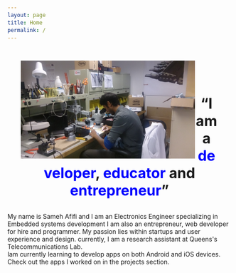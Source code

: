 ```yaml
---
layout: page
title: Home
permalink: /
---
```


<style>
div.black {
    padding: 30px 30px 30px 30px;
}
</style>

<div class="black">
<a href="self2.JPG">
<img src="self2.JPG" align="left" style="width:392px;height:220px;">
</a>
</div>

<br>

<div class="black" align="middle">
<font size="6"><b>
    <q>I am a <font color="blue">developer</font>, <font color="blue">educator</font> and <font color="blue">entrepreneur</font></q>
</b></font>
</div>

<div>
My name is Sameh Afifi and I am an Electronics Engineer specializing in Embedded systems development
I am also an entrepreneur, web developer for hire and programmer. My passion lies within startups and
user experience and design. currently, I am a research assistant at Queens's Telecommunications Lab.
<br>
Iam currently learning to develop apps on both Android and iOS devices. Check out the apps I worked on
in the projects section.
</div>

<br>
<br>
